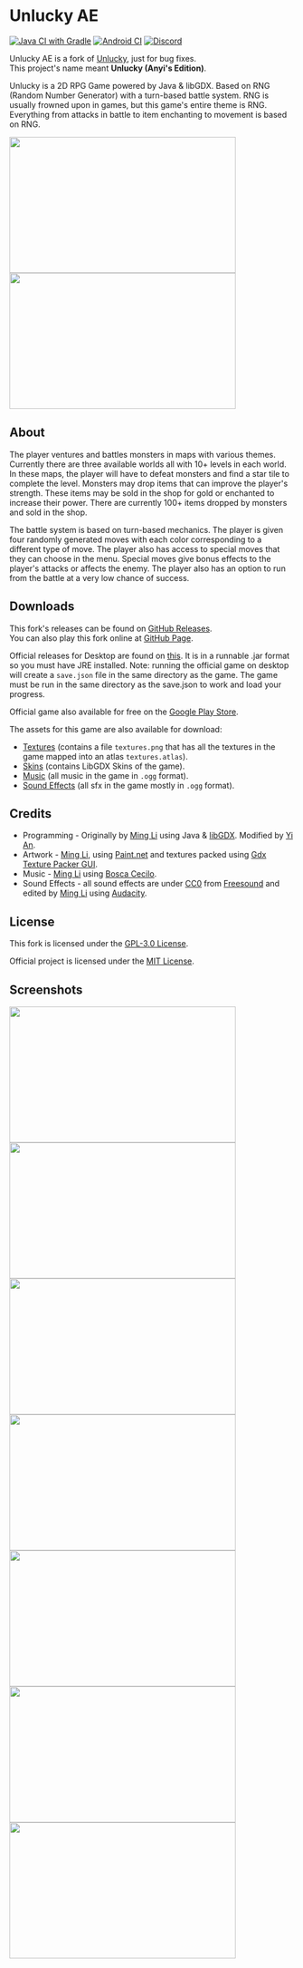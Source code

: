 # Unlucky AE

[![Java CI with Gradle](https://github.com/anyicomplex/unlucky-ae/actions/workflows/gradle.yml/badge.svg?branch=master&event=push)](https://github.com/anyicomplex/unlucky-ae/actions/workflows/gradle.yml)
[![Android CI](https://github.com/anyicomplex/unlucky-ae/actions/workflows/android.yml/badge.svg?branch=master&event=push)](https://github.com/anyicomplex/unlucky-ae/actions/workflows/android.yml)
[![Discord](https://img.shields.io/discord/905289342057082910?logo=discord)](https://discord.gg/zKTXUdBWAa)

Unlucky AE is a fork of [Unlucky](https://github.com/mingli1/Unlucky), just for bug fixes.  
This project's name meant **Unlucky (Anyi's Edition)**.

Unlucky is a 2D RPG Game powered by Java & libGDX. Based on RNG (Random Number Generator) with a turn-based battle system. RNG is usually frowned upon in games, but this game's entire theme is RNG. Everything from attacks in battle to item enchanting to movement is based on RNG. 
<div>
    <img width="400px" height="240px"  src="https://user-images.githubusercontent.com/29984767/44676899-856d7600-aa02-11e8-82ca-897e3ca45092.gif" alt="">
    <img width="400px" height="240px"  src="https://user-images.githubusercontent.com/29984767/44678123-9e2b5b00-aa05-11e8-93ab-d9d0c693ddfa.gif" alt="">
</div>

## About

The player ventures and battles monsters in maps with various themes. Currently there are three available worlds all with 10+ levels in each world. In these maps, the player will have to defeat monsters and find a star tile to complete the level. Monsters may drop items that can improve the player's strength. These items may be sold in the shop for gold or enchanted to increase their power. There are currently 100+ items dropped by monsters and sold in the shop.

The battle system is based on turn-based mechanics. The player is given four randomly generated moves with each color corresponding to a different type of move. The player also has access to special moves that they can choose in the menu. Special moves give bonus effects to the player's attacks or affects the enemy. The player also has an option to run from the battle at a very low chance of success.

## Downloads
This fork's releases can be found on [GitHub Releases](https://github.com/anyicomplex/unlucky/releases).  
You can also play this fork online at [GitHub Page](https://anyicomplex.github.io/unlucky-ae).

Official releases for Desktop are found on [this](https://github.com/mingli1/Unlucky/releases). It is in a runnable .jar format so you must have JRE installed.
Note: running the official game on desktop will create a `save.json` file in the same directory as the game. The game must be run in the same directory as the save.json to work and load your progress.

Official game also available for free on the [Google Play Store](https://play.google.com/store/apps/details?id=com.unlucky.main).

The assets for this game are also available for download:
* [Textures](https://github.com/mingli1/Unlucky/files/2300518/textures.zip) (contains a file `textures.png` that has all the textures in the game mapped into an atlas `textures.atlas`).
* [Skins](https://github.com/mingli1/Unlucky/files/2300523/skins.zip) (contains LibGDX Skins of the game).
* [Music](https://github.com/mingli1/Unlucky/files/2300525/music.zip) (all music in the game in `.ogg` format).
* [Sound Effects](https://github.com/mingli1/Unlucky/files/2300530/sfx.zip) (all sfx in the game mostly in `.ogg` format).

## Credits
* Programming - Originally by [Ming Li](https://github.com/mingli1) using Java & [libGDX](https://libgdx.com/). Modified by [Yi An](https://github.com/anyicomplex).
* Artwork - [Ming Li](https://github.com/mingli1), using [Paint.net](https://www.getpaint.net/) and textures packed using [Gdx Texture Packer GUI](https://github.com/crashinvaders/gdx-texture-packer-gui).
* Music - [Ming Li](https://github.com/mingli1) using [Bosca Cecilo](https://boscaceoil.net/).
* Sound Effects - all sound effects are under [CC0](https://creativecommons.org/share-your-work/public-domain/cc0/) from [Freesound](https://freesound.org/) and edited by [Ming Li](https://github.com/mingli1) using [Audacity](https://www.audacityteam.org/).

## License
This fork is licensed under the [GPL-3.0 License](https://github.com/anyicomplex/unlucky-ae/blob/master/LICENSE).

Official project is licensed under the [MIT License](https://github.com/anyicomplex/unlucky-ae/blob/master/Unlucky-LICENSE).

## Screenshots
<div>
    <img width="400px" height="240px" src="https://user-images.githubusercontent.com/29984767/42198355-8515a9ee-7e55-11e8-9c5a-9b85f8211ac4.PNG" alt="">
    <img width="400px" height="240px" src="https://user-images.githubusercontent.com/29984767/42197174-8c740a06-7e4f-11e8-9280-21c1850ceb48.PNG" alt="">
</div>
<div>
    <img width="400px" height="240px" src="https://user-images.githubusercontent.com/29984767/42197176-912aed08-7e4f-11e8-8754-b4889dfb540f.PNG" alt="">
    <img width="400px" height="240px" src="https://user-images.githubusercontent.com/29984767/42197178-932f6f20-7e4f-11e8-9c49-6e4108ee0c26.PNG" alt="">
</div>
<div>
    <img width="400px" height="240px" src="https://user-images.githubusercontent.com/29984767/42197185-97c8b802-7e4f-11e8-879d-605d42c9260e.PNG" alt="">
    <img width="400px" height="240px" src="https://user-images.githubusercontent.com/29984767/42197189-9b425a06-7e4f-11e8-8e76-d7c3de9c2a28.PNG" alt="">
</div>
<div>
    <img width="400px" height="240px" src="https://user-images.githubusercontent.com/29984767/42197192-9db252c8-7e4f-11e8-80c5-4812fa018eae.PNG" alt="">
</div>
